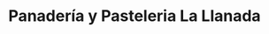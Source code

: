 ---
title: "Panadería y Pasteleria La Llanada"
url: /guarenas/panaderia-y-pasteleria-la-llanada/
shop: panadería
---